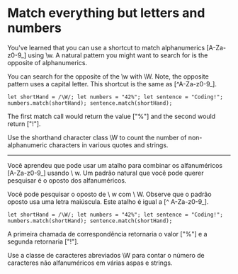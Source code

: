 # Match everything but letters and numbers

You've learned that you can use a shortcut to match alphanumerics [A-Za-z0-9_] using \w. A natural pattern you might want to search for is the opposite of alphanumerics.

You can search for the opposite of the \w with \W. Note, the opposite pattern uses a capital letter. This shortcut is the same as [^A-Za-z0-9_].

`let shortHand = /\W/;
let numbers = "42%";
let sentence = "Coding!";
numbers.match(shortHand);
sentence.match(shortHand);`

The first match call would return the value ["%"] and the second would return ["!"].

Use the shorthand character class \W to count the number of non-alphanumeric characters in various quotes and strings.

---

Você aprendeu que pode usar um atalho para combinar os alfanuméricos [A-Za-z0-9_] usando \ w. Um padrão natural que você pode querer pesquisar é o oposto dos alfanuméricos.

Você pode pesquisar o oposto de \ w com \ W. Observe que o padrão oposto usa uma letra maiúscula. Este atalho é igual a [^ A-Za-z0-9_].

`let shortHand = /\W/;
let numbers = "42%";
let sentence = "Coding!";
numbers.match(shortHand);
sentence.match(shortHand);`

A primeira chamada de correspondência retornaria o valor ["%"] e a segunda retornaria ["!"].

Use a classe de caracteres abreviados \W para contar o número de caracteres não alfanuméricos em várias aspas e strings. 